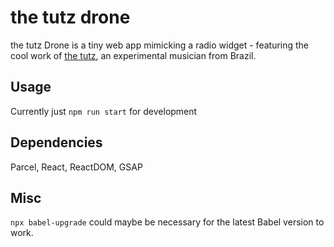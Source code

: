 # the tutz drone

the tutz Drone is a tiny web app mimicking a radio widget - featuring the cool work of [the tutz](https://thetutz.bandcamp.com/), an experimental musician from Brazil.


## Usage

Currently just ```npm run start``` for development

## Dependencies 

Parcel, React, ReactDOM, GSAP

## Misc 

```npx babel-upgrade``` could maybe be necessary for the latest Babel version to work.
